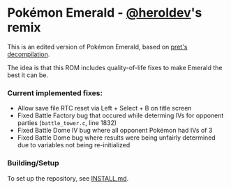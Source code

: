 # Pokémon Emerald - [@heroldev](https://github.com/heroldev)'s remix

This is an edited version of Pokémon Emerald, based on [pret's decompilation](https://github.com/pret/pokeemerald).

The idea is that this ROM includes quality-of-life fixes to make Emerald the best it can be.

### Current implemented fixes:
- Allow save file RTC reset via Left + Select + B on title screen 
- Fixed Battle Factory bug that occured while determing IVs for opponent parties (`battle_tower.c`, line 1832)
- Fixed Battle Dome IV bug where all opponent Pokémon had IVs of 3
- Fixed Battle Dome bug where results were being unfairly determined due to variables not being re-initialized

### Building/Setup
To set up the repository, see [INSTALL.md](INSTALL.md).
